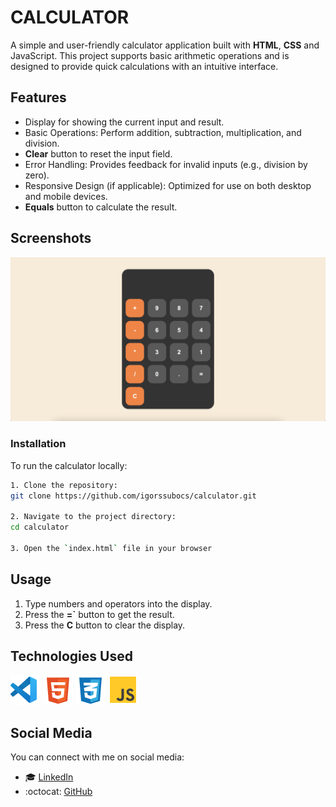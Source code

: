 # CALCULATOR

A simple and user-friendly calculator application built with __HTML__, __CSS__ and JavaScript. This project supports basic arithmetic operations and is designed to provide quick calculations with an intuitive interface.

## Features
- Display for showing the current input and result.
- Basic Operations: Perform addition, subtraction, multiplication, and division.
- **Clear** button to reset the input field.
- Error Handling: Provides feedback for invalid inputs (e.g., division by zero).
- Responsive Design (if applicable): Optimized for use on both desktop and mobile devices.
- **Equals** button to calculate the result.

## Screenshots
![Desktop](./README/desktop.png)

### Installation
To run the calculator locally:
```bash
1. Clone the repository: 
git clone https://github.com/igorssubocs/calculator.git

2. Navigate to the project directory:
cd calculator

3. Open the `index.html` file in your browser
```
## Usage

1. Type numbers and operators into the display.
2. Press the **=`** button to get the result.
3. Press the **C** button to clear the display.

## Technologies Used
![VSCode](./README/vscode.png)
![HTML](./README/HTML.png)
![CSS](./README/CSS.png)
![JS](./README/JS.png)

## Social Media

You can connect with me on social media:

- :mortar_board: [LinkedIn](https://www.linkedin.com/in/igors-subocs-07736a337/)
- :octocat: [GitHub](https://github.com/igorssubocs)
